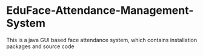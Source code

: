 # EduFace-Attendance-Management-System
This is a java GUI based face attendance system, which contains installation packages and source code
